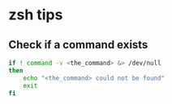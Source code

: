 # zsh tips

## Check if a command exists

```bash
if ! command -v <the_command> &> /dev/null
then
    echo "<the_command> could not be found"
    exit
fi
```

